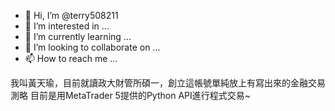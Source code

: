 - 👋 Hi, I’m @terry508211
- 👀 I’m interested in ...
- 🌱 I’m currently learning ...
- 💞️ I’m looking to collaborate on ...
- 📫 How to reach me ...

<!---
terry508211/terry508211 is a ✨ special ✨ repository because its `README.md` (this file) appears on your GitHub profile.
You can click the Preview link to take a look at your changes.
--->
我叫黃天瑜，目前就讀政大財管所碩一，創立這帳號單純放上有寫出來的金融交易測略
目前是用MetaTrader 5提供的Python API進行程式交易~
